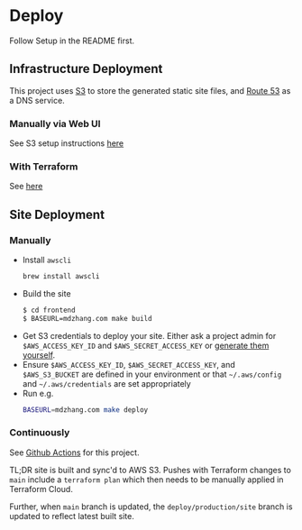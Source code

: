 # Deploy

Follow Setup in the README first.

## Infrastructure Deployment

This project uses [S3](https://aws.amazon.com/s3/) to store the generated static site files, and [Route 53](https://aws.amazon.com/route53/) as a DNS service.

### Manually via Web UI

See S3 setup instructions [here](http://docs.aws.amazon.com/AmazonS3/latest/dev/website-hosting-custom-domain-walkthrough.html)

### With Terraform

See [here](terraform/README.md)

## Site Deployment

### Manually

- Install `awscli`
  ```sh
  brew install awscli
  ```
- Build the site
  ```sh
  $ cd frontend
  $ BASEURL=mdzhang.com make build
  ```
- Get S3 credentials to deploy your site. Either ask a project admin for `$AWS_ACCESS_KEY_ID` and `$AWS_SECRET_ACCESS_KEY` or [generate them yourself](http://docs.aws.amazon.com/IAM/latest/UserGuide/id_credentials_access-keys.html#Using_CreateAccessKey).
- Ensure `$AWS_ACCESS_KEY_ID`, `$AWS_SECRET_ACCESS_KEY`, and `$AWS_S3_BUCKET` are defined in your environment or that `~/.aws/config` and `~/.aws/credentials` are set appropriately
- Run e.g.
  ```sh
  BASEURL=mdzhang.com make deploy
  ```

### Continuously

See [Github Actions](https://github.com/mdzhang/mdzhang.com/actions) for this project.

TL;DR site is built and sync'd to AWS S3. Pushes with Terraform changes to `main` include a `terraform plan` which then needs to be manually applied in Terraform Cloud.

Further, when `main` branch is updated, the `deploy/production/site` branch is updated to reflect latest built site.
